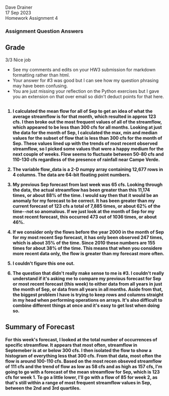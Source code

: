 Dave Drainer <br>
17 Sep 2023 <br>
Homework Assignment 4 <br>

<h3> Assignment Question Answers <br>


##
## Grade
3/3 Nice job
- See my comments and edits on your HW3 submission for markdown formatting rather than html. 
- Your answer for #3 was good but I can see how my question phrasing may have been confusing. 
- You are just missing your reflection on the Python exercises but I gave you an extension on that over email so didn't deduct points for that here. 
##
<h4>

1. I calculated the mean flow for all of Sep to get an idea of what the average streamflow is for that month, which resulted in approx 123 cfs. I then broke out the most frequent values of all of the streamflow, which appeared to be less than 300 cfs for all months. Looking at just the data for the month of Sep, I calculated the max, min and median values for the subset of flow that is less than 300 cfs for the month of Sep. These values lined up with the trends of most recent observed streamflow, so I picked some values that were a happy medium for the next couple of weeks. Flow seems to fluctuate between 50-80 cfs and 110-130 cfs regardless of the presence of rainfall near Campe Verde.
   
2. The variable flow_data is a 2-D numpy array containing 12,677 rows in 4 columns. The data are 64-bit floating point numbers.

3. My previous Sep forecast from last week was 65 cfs. Looking through the data, the actual streamflow has been greater than this 11,174 times, or about 88% of the time. I would say then that it would be an anomaly for my forecast to be correct. It has been greater than my current forecast of 123 cfs a  total of 7,885 times, or about 62% of the time--not so anomalous. If we just look at the month of Sep for my most recent forecast, this occurred 473 out of 1036 times, or about 46%.
   
4. If we consider only the flows before the year 2000 in the month of Sep for my most recent Sep forecast, it has only been observed 247 times, which is about 35% of the time. Since 2010 these numbers are 155 times for about 38% of the time. This means that when you considere more recent data only, the flow is greater than my forecast more often.

5. I couldn't figure this one out.
   
6. The question that didn't really make sense to me is #3. I couldn't really understand if it's asking me to compare my previous forecast for Sep or most recent forecast (this week) to either data from all years in just the month of Sep, or data from all years in all months. Aside from that, the biggest problem I have is trying to keep rows and columns straight in my head when performing operations on arrays. It's also difficult to combine different things at once and it's easy to get lost when doing so.

<h2> Summary of Forecast <br>

<h4> For this week's forecast, I looked at the total number of occurrences of specific streamflow. It appears that most often, streamflow in Septemeber is at or below 300 cfs. I then isolated the flow to show a histogram of everything less that 300 cfs. From that data, most often the flow is around 100-110 cfs. Based on the most recen obseved streamflow of 111 cfs and the trend of flow as low as 58 cfs and as high as 157 cfs, I'm going to go with a forecast of the mean streamflow for Sep, which is 123 cfs for week 1. To go a little lower, I'll go with a flow of 85 for week 2, as that's still within a range of most frequent streamflow values in Sep, between the 2nd and 3rd quartiles.